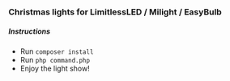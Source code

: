 ### Christmas lights for LimitlessLED / Milight / EasyBulb

##### Instructions

* Run `composer install`
* Run `php command.php`
* Enjoy the light show!